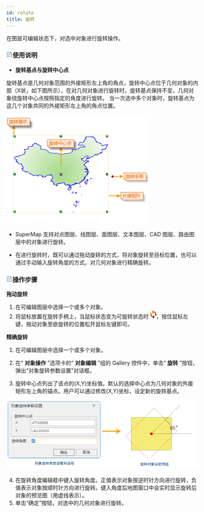 ```yaml
---
id: rotate
title: 旋转  
---   
```

  
  在图层可编辑状态下，对选中对象进行旋转操作。

### ![](../../../img/read.gif)使用说明
  
* **旋转基点与旋转中心点**
  
旋转基点是几何对象范围的外接矩形左上角的角点，旋转中心点位于几何对象的内部（X状，如下图所示），在对几何对象进行旋转时，旋转基点保持不变，几何对象绕旋转中心点按照指定的角度进行旋转。
当一次选中多个对象时，旋转基点为这几个对象共同的外接矩形左上角的角点位置。

 ![](img/rotateanchor.png)  
* SuperMap 支持对点图层、线图层、面图层、文本图层、CAD 图层、路由图层中的对象进行旋转。

* 在进行旋转时，既可以通过拖动旋转的方式，将对象旋转至目标位置，也可以通过手动输入旋转角度的方式，对几何对象进行精确旋转。


 ### ![](../../../img/read.gif)操作步骤


 **拖动旋转**
 1. 在可编辑图层中选择一个或多个对象。  
 2. 将鼠标放置在旋转手柄上，当鼠标状态变为可旋转状态时
![](img/rotateicon.png)，按住鼠标左键，拖动对象至欲旋转的位置松开鼠标左键即可。

**精确旋转**

 1. 在可编辑图层中选择一个或多个对象。

 2. 在“ **对象操作** ”选项卡的“ **对象编辑** ”组的 Gallery 控件中，单击“ **旋转**
”按钮，弹出“对象旋转参数设置”对话框。

 3. 旋转中心点列出了该点的(X,Y)坐标值。默认的选择中心点为几何对象的外接矩形左上角的锚点。用户可以通过修改(X,Y)坐标，设定新的旋转基点。

 ![](img/RotateDia.png)  
  
4. 在旋转角度编辑框中键入旋转角度。正值表示对象按逆时针方向进行旋转，负值表示对象按顺时针方向进行旋转。键入角度后地图窗口中会实时显示旋转后对象的预览图（用虚线表示）。  
5. 单击“确定”按钮，对选中的几何对象进行旋转。
